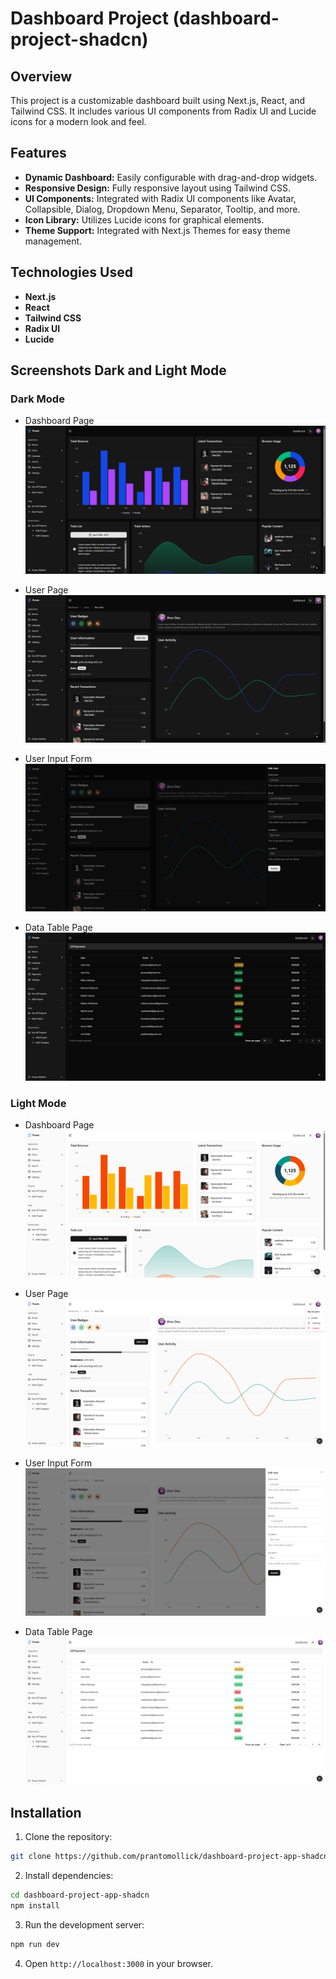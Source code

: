 # Dashboard Project (dashboard-project-shadcn)

## Overview

This project is a customizable dashboard built using Next.js, React, and Tailwind CSS. It includes various UI components from Radix UI and Lucide icons for a modern look and feel.

## Features

-   **Dynamic Dashboard:** Easily configurable with drag-and-drop widgets.
-   **Responsive Design:** Fully responsive layout using Tailwind CSS.
-   **UI Components:** Integrated with Radix UI components like Avatar, Collapsible, Dialog, Dropdown Menu, Separator, Tooltip, and more.
-   **Icon Library:** Utilizes Lucide icons for graphical elements.
-   **Theme Support:** Integrated with Next.js Themes for easy theme management.

## Technologies Used

-   **Next.js**
-   **React**
-   **Tailwind CSS**
-   **Radix UI**
-   **Lucide**

## Screenshots Dark and Light Mode

### Dark Mode

-   Dashboard Page
    [![Alt Text](./dashboard.png)](https://dashboard-project-app-shadcn.vercel.app/)

-   User Page
    [![Alt Text](./user-page.png)](https://dashboard-project-app-shadcn.vercel.app/users/jhon-doe)

-   User Input Form
    [![Alt Text](./user-input.png)](https://dashboard-project-app-shadcn.vercel.app/users/jhon-doe)

-   Data Table Page
    [![Alt Text](./data-table.png)](https://dashboard-project-app-shadcn.vercel.app/payments)

### Light Mode

-   Dashboard Page
    ![Alt Text](./dashboard-light.png)

-   User Page
    ![Alt Text](./user-page-light.png)

-   User Input Form
    ![Alt Text](./user-input-light.png)

-   Data Table Page
    ![Alt Text](./data-table-light.png)

## Installation

1. Clone the repository:

```bash
git clone https://github.com/prantomollick/dashboard-project-app-shadcn
```

2. Install dependencies:

```bash
cd dashboard-project-app-shadcn
npm install
```

3. Run the development server:

```bash
npm run dev
```

4. Open `http://localhost:3000` in your browser.
